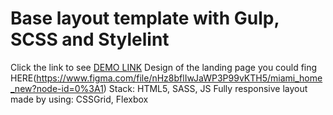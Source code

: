 # Base layout template with Gulp, SCSS and Stylelint
Click the link to see [DEMO LINK](https://olegshanin.github.io/Miami-landing/)
Design of the landing page you could fing HERE(https://www.figma.com/file/nHz8bflIwJaWP3P99vKTH5/miami_home_new?node-id=0%3A1)
Stack: HTML5, SASS, JS
Fully responsive layout made by using: CSSGrid, Flexbox
